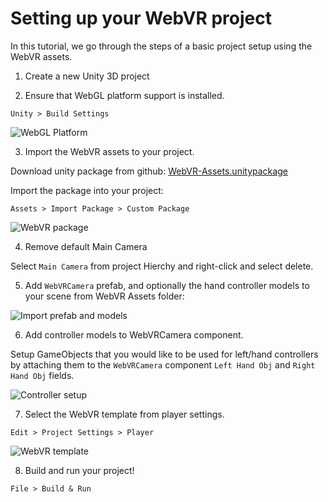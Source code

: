 # Setting up your WebVR project

In this tutorial, we go through the steps of a basic project setup using the WebVR assets.

1. Create a new Unity 3D project

2. Ensure that WebGL platform support is installed.

  `Unity > Build Settings`

  ![WebGL Platform](https://raw.githubusercontent.com/caseyyee/unity-webvr-export/master/docs/images/webgl-platform.png)

3. Import the WebVR assets to your project.

  Download unity package from github: [WebVR-Assets.unitypackage](https://github.com/caseyyee/unity-webvr-export/raw/master/WebVR-Assets.unitypackage)

  Import the package into your project:

  `Assets > Import Package > Custom Package`

  ![WebVR package](https://raw.githubusercontent.com/caseyyee/unity-webvr-export/master/docs/images/import-package.png)

4. Remove default Main Camera

  Select `Main Camera` from project Hierchy and right-click and select delete.

5. Add `WebVRCamera` prefab, and optionally the hand controller models to your scene from WebVR Assets folder:

  ![Import prefab and models](https://raw.githubusercontent.com/caseyyee/unity-webvr-export/master/docs/images/camera-prefab-models.gif)

6. Add controller models to WebVRCamera component.

  Setup GameObjects that you would like to be used for left/hand controllers by attaching them to the `WebVRCamera` component `Left Hand Obj` and `Right Hand Obj` fields.

  ![Controller setup](https://raw.githubusercontent.com/caseyyee/unity-webvr-export/master/docs/images/attach-controllers.gif)

7. Select the WebVR template from player settings.

  `Edit > Project Settings > Player`

  ![WebVR template](https://raw.githubusercontent.com/caseyyee/unity-webvr-export/master/docs/images/webgl-template.png)

8. Build and run your project!

  `File > Build & Run`

